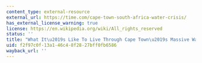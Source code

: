 ```yaml
---
content_type: external-resource
external_url: https://time.com/cape-town-south-africa-water-crisis/
has_external_license_warning: true
license: https://en.wikipedia.org/wiki/All_rights_reserved
status: ''
title: "What It\u2019s Like To Live Through Cape Town\u2019s Massive Water Crisis."
uid: f2f97c0f-13a1-46c4-8f28-27bff0fb6586
wayback_url: ''
---
```

